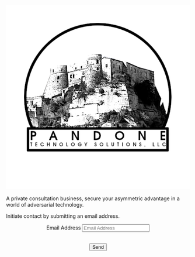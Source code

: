<p align="center">
  <img src="LOGO_13.png">
 </p>

<p>A private consultation business, secure your asymmetric advantage in a world of adversarial technology.</p> 

<p>Initiate contact by submitting an email address.</p>
<section id="contact" align="center">
  <div class="container">
    <div class="row">
      <div class="col-lg-8 text-center">
      </div>
    </div>
    <div class="row">
      <div class="col-lg-8 text-center">
        <form action="https://formspree.io/f/xwpebvvn" method="POST" name="sentMessage" id="contactForm" novalidate>
          <div class="row control-group">
            </div>
          <div class="row control-group">
            <div class="form-group col-xs-12 floating-label-form-group controls">
              <label for="email">Email Address</label>
              <input type="email" name="_replyto" class="form-control" placeholder="Email Address" id="email" required data-validation-required-message="Please enter your email address.">
              <p class="help-block text-danger"></p>
            </div>
          </div>
          <div>
            <input type="hidden" name="_subject" value="New submission!">
            <input type="text" name="_gotcha" style="display:none" />
          </div>
        </div>
        </div>
          <br>
          <div id="success">
            </div>
          <div class="row">
            <div class="col-lg-8 text-center">
              <button type="submit" class="btn btn-success btn-lg">Send</button>
            </div>
          </div>
        </form>
      </div>
    </section>

